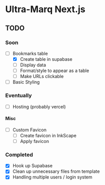 # Ultra-Marq Next.js

## TODO

### Soon

- [ ] Bookmarks table
  - [x] Create table in supabase
  - [ ] Display data
  - [ ] Format/style to appear as a table
  - [ ] Make URLs clickable
- [ ] Basic Styling

### Eventually

- [ ] Hosting (probably vercel)

#### Misc

- [ ] Custom Favicon
  - [ ] Create favicon in InkScape
  - [ ] Apply favicon

### Completed

- [x] Hook up Supabase
- [x] Clean up unnecessary files from template
- [x] Handling multiple users / login system
